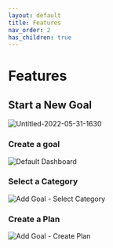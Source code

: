 ```yaml
---
layout: default
title: Features
nav_order: 2
has_children: true
---
```


# Features

## Start a New Goal
![Untitled-2022-05-31-1630](https://user-images.githubusercontent.com/7684941/171280708-fedd21b6-dc0b-4ab3-8c14-44b4e9c09267.png)

### Create a goal
![Default Dashboard](https://user-images.githubusercontent.com/7684941/171501579-ede54ef5-3b56-49a6-9858-b9b6bfad2da9.png)

### Select a Category
![Add Goal - Select Category](https://user-images.githubusercontent.com/7684941/171501592-c06e444b-2901-482d-a7ef-dd6bb12f2d73.png)

### Create a Plan
![Add Goal - Create Plan](https://user-images.githubusercontent.com/7684941/171501607-7e20daf8-a040-4b28-aacc-4c3065f2a901.png)
